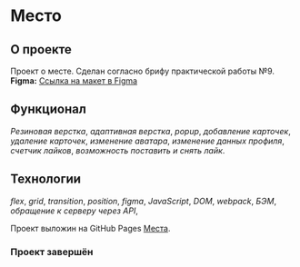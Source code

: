 # Место

## О проекте
Проект о месте.
Сделан согласно брифу практической работы №9.  
**Figma:** [Ссылка на макет в Figma](https://www.figma.com/file/2cn9N9jSkmxD84oJik7xL7/JavaScript.-Sprint-4?node-id=0%3A1)


## Функционал

_Резиновая верстка_, _адаптивная верстка_, _popup_, _добавление карточек_, _удаление карточек_, _изменение аватара_, _изменение данных профиля_, _счетчик лайков_, _возможность поставить и снять лайк_.

## Технологии

_flex_, _grid_, _transition_, _position_, _figma_, _JavaScript_,  _DOM_, _webpack_, _БЭМ_, _обращение к серверу через API_, 

Проект выложин на GitHub Pages [Места](https://valeryavdeev.github.io/mesto).
### Проект завершён